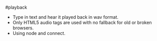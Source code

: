 #playback
* Type in text and hear it played back in wav format.
* Only HTML5 audio tags are used with no fallback for old or broken browsers.
* Using node and connect.


